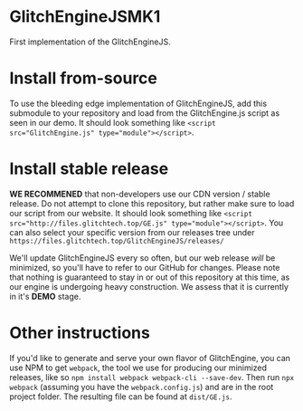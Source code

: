 # GlitchEngineJSMK1
First implementation of the GlitchEngineJS.

# Install from-source
To use the bleeding edge implementation of GlitchEngineJS, add this submodule to your repository and load from the GlitchEngine.js script as seen in our demo. It should look something like `<script src="GlitchEngine.js" type="module"></script>`.

# Install stable release
**WE RECOMMENED** that non-developers use our CDN version / stable release. Do not attempt to clone this repository, but rather make sure to load our script from our website. It should look something like `<script src="http://files.glitchtech.top/GE.js" type="module"></script>`. You can also select your specific version from our releases tree under `https://files.glitchtech.top/GlitchEngineJS/releases/`

We'll update GlitchEngineJS every so often, but our web release *will* be minimized, so you'll have to refer to our GitHub for changes. Please note that nothing is guaranteed to stay in or out of this repository at this time, as our engine is undergoing heavy construction. We assess that it is currently in it's **DEMO** stage.

# Other instructions
If you'd like to generate and serve your own flavor of GlitchEngine, you can use NPM to get `webpack`, the tool we use for producing our minimized releases, like so `npm install webpack webpack-cli --save-dev`. Then run `npx webpack` (assuming you have the `webpack.config.js`) and are in the root project folder. The resulting file can be found at `dist/GE.js`.